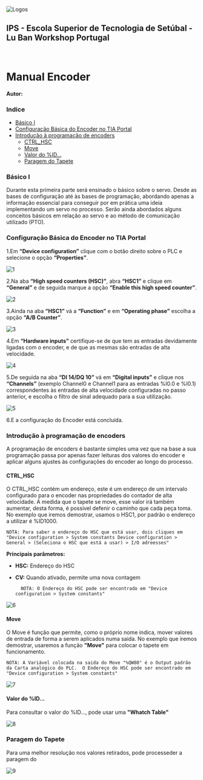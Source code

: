 ![Logos](../../source/manuais/logos/Logo_Luban_IPS_2.png)

<div><h2>IPS - Escola Superior de Tecnologia de Setúbal - Lu Ban Workshop Portugal<div></h2>
 ⠀ 
  ⠀ 

# Manual Encoder

**Autor:** 

### Indice
- [Básico I](#basico-i)
- [Configuração Básica do Encoder no TIA Portal](#configuracao-basica-do-encoder-no-tia-portal)
- [Introdução à programação de encoders](#introducao-a-programacao-de-encoders)
  - [CTRL_HSC](#ctrl-hsc)
  - [Move](#move)
  - [Valor do %ID…](#valor-do-id)
  - [Paragem do Tapete](#paragem-do-tapete)

### Básico I

Durante esta primeira parte será ensinado o básico sobre o servo. Desde as bases de configuração até às bases de programação, abordando apenas a informação essencial para
conseguir por em prática uma ideia implementando um servo no processo. Serão ainda abordados alguns conceitos básicos em relação ao servo e ao método de comunicação
utilizado (PTO). 

### Configuração Básica do Encoder no TIA Portal

1.Em **“Device configuration”** clique com o botão direito sobre o PLC e selecione o opção **“Properties”**.

![1](../../source/manuais/manual_enconder_imagens/img_conf_basica/2_1.png)

2.Na aba **“High speed counters (HSC)”**, abra **“HSC1”** e clique em **“General”** e de seguida marque a opção **“Enable this high speed counter”**.

![2](../../source/manuais/manual_enconder_imagens/img_conf_basica/2_2.png)

3.Ainda na aba **“HSC1”** vá a **“Function”** e em **“Operating phase”** escolha a opção **“A/B Counter”**.

![3](../../source/manuais/manual_enconder_imagens/img_conf_basica/2_3.png)

4.Em **“Hardware inputs”** certifique-se de que tem as entradas devidamente ligadas com o encoder, e de que as mesmas são entradas de alta velocidade.

![4](../../source/manuais/manual_enconder_imagens/img_conf_basica/2_4.png)

5.De seguida na aba **“DI 14/DQ 10”** vá em **“Digital inputs”** e clique nos **“Channels”** (exemplo Channel0 e Channel1 para as entradas %I0.0 e %I0.1) correspondentes às entradas de alta velocidade configuradas no passo anterior, e escolha o filtro de sinal adequado para a sua utilização.

![5](../../source/manuais/manual_enconder_imagens/img_conf_basica/2_5.png)

6.E a configuração do Encoder está concluída.

### Introdução à programação de encoders
A programação de encoders é bastante simples uma vez que na base a sua programação passa por apenas fazer leituras dos valores do encoder e aplicar alguns ajustes às configurações do encoder ao longo do processo.

#### CTRL_HSC
O CTRL_HSC contém um endereço, este é um endereço de um intervalo configurado para o encoder nas propriedades do contador de alta velocidade. Á medida que o tapete se move, esse valor irá também aumentar, desta forma, é possivel defenir o caminho que cada peça toma. No exemplo que iremos demostrar, usamos o HSC1, por padrão o endereço a utilizar é %ID1000.

    NOTA: Para saber o endereço do HSC que está usar, dois cliques em "Device configuration > System constants Device configuration > General > (Seleciona o HSC que está a usar) > I/O adreesses"

**Principais parâmetros:**
- **HSC:** Endereço do HSC
- **CV:** Quando ativado, permite uma nova contagem

        NOTA: O Endereço do HSC pode ser encontrado em "Device configuration > System constants"

![6](../../source/manuais/manual_enconder_imagens/img_programacao/3_1.PNG)

#### Move
O Move é função que permite, como o próprio nome indica, mover valores de entrada de forma a serem aplicados numa saida. No exemplo que iremos demostrar, usaremos a função **"Move"** para colocar o tapete em funcionamento. 

    NOTA: A Variável colocada na saida do Move "%QW80" é o Output padrão da Carta analógico do PLC.  O Endereço do HSC pode ser encontrado em "Device configuration > System constants"

![7](../../source/manuais/manual_enconder_imagens/img_programacao/3_2.PNG)

#### Valor do %ID...
Para consultar o valor do %ID..., pode usar uma **"Whatch Table"**

![8](../../source/manuais/manual_enconder_imagens/img_programacao/3_3.PNG)

### Paragem do Tapete
Para uma melhor resolução nos valores retirados, pode processeder a paragem do 

![9](../../source/manuais/manual_enconder_imagens/img_programacao/3_4.png)